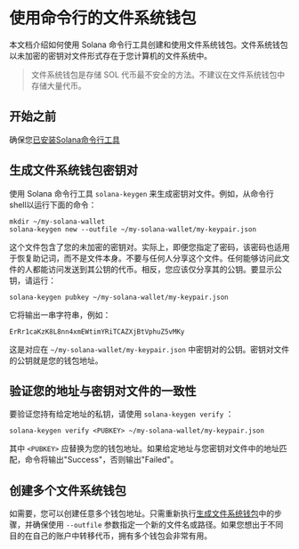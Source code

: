 # 使用命令行的文件系统钱包

本文档介绍如何使用 Solana 命令行工具创建和使用文件系统钱包。文件系统钱包以未加密的密钥对文件形式存在于您计算机的文件系统中。

> 文件系统钱包是存储 SOL 代币最不安全的方法。不建议在文件系统钱包中存储大量代币。


## 开始之前

确保您[已安装Solana命令行工具](https://docs.solanalabs.com/cli/install)

## 生成文件系统钱包密钥对

使用 Solana 命令行工具 `solana-keygen` 来生成密钥对文件。例如，从命令行shell以运行下面的命令：

```
mkdir ~/my-solana-wallet
solana-keygen new --outfile ~/my-solana-wallet/my-keypair.json
```

这个文件包含了您的未加密的密钥对。实际上，即便您指定了密码，该密码也适用于恢复助记词，而不是文件本身。不要与任何人分享这个文件。任何能够访问此文件的人都能访问发送到其公钥的代币。相反，您应该仅分享其的公钥。要显示公钥，请运行：

```
solana-keygen pubkey ~/my-solana-wallet/my-keypair.json
```

它将输出一串字符串，例如：
```
ErRr1caKzK8L8nn4xmEWtimYRiTCAZXjBtVphuZ5vMKy
```

这是对应在 `~/my-solana-wallet/my-keypair.json` 中密钥对的公钥。密钥对文件的公钥就是您的钱包地址。

## 验证您的地址与密钥对文件的一致性

要验证您持有给定地址的私钥，请使用 `solana-keygen verify` ：

```
solana-keygen verify <PUBKEY> ~/my-solana-wallet/my-keypair.json
```

其中 `<PUBKEY>` 应替换为您的钱包地址。如果给定地址与您密钥对文件中的地址匹配，命令将输出"Success"，否则输出"Failed"。

## 创建多个文件系统钱包

如需要，您可以创建任意多个钱包地址。只需重新执行[生成文件系统钱包](https://docs.solanalabs.com/cli/wallets/file-system#generate-a-file-system-wallet-keypair)中的步骤，并确保使用 `--outfile` 参数指定一个新的文件名或路径。如果您想出于不同目的在自己的账户中转移代币，拥有多个钱包会非常有用。

 